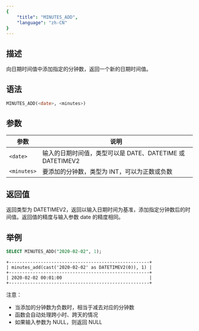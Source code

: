 ```yaml
---
{
    "title": "MINUTES_ADD",
    "language": "zh-CN"
}
---
```


## 描述

向日期时间值中添加指定的分钟数，返回一个新的日期时间值。

## 语法

```sql
MINUTES_ADD(<date>, <minutes>)
```

## 参数

| 参数 | 说明 |
| ---- | ---- |
| `<date>` | 输入的日期时间值，类型可以是 DATE、DATETIME 或 DATETIMEV2 |
| `<minutes>` | 要添加的分钟数，类型为 INT，可以为正数或负数 |

## 返回值

返回类型为 DATETIMEV2，返回以输入日期时间为基准，添加指定分钟数后的时间值。返回值的精度与输入参数 date 的精度相同。

## 举例

```sql
SELECT MINUTES_ADD("2020-02-02", 1);
```

```text
+-----------------------------------------------------+
| minutes_add(cast('2020-02-02' as DATETIMEV2(0)), 1) |
+-----------------------------------------------------+
| 2020-02-02 00:01:00                                 |
+-----------------------------------------------------+
```

注意：
- 当添加的分钟数为负数时，相当于减去对应的分钟数
- 函数会自动处理跨小时、跨天的情况
- 如果输入参数为 NULL，则返回 NULL
